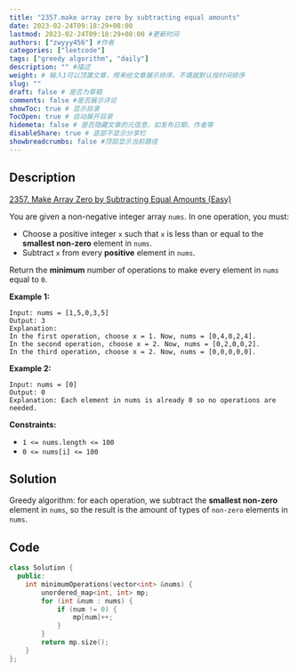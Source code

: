 ```yaml
---
title: "2357.make array zero by subtracting equal amounts"
date: 2023-02-24T09:18:29+08:00
lastmod: 2023-02-24T09:18:29+08:00 #更新时间
authors: ["zwyyy456"] #作者
categories: ["leetcode"]
tags: ["greedy algorithm", "daily"]
description: "" #描述
weight: # 输入1可以顶置文章，用来给文章展示排序，不填就默认按时间排序
slug: ""
draft: false # 是否为草稿
comments: false #是否展示评论
showToc: true # 显示目录
TocOpen: true # 自动展开目录
hidemeta: false # 是否隐藏文章的元信息，如发布日期、作者等
disableShare: true # 底部不显示分享栏
showbreadcrumbs: false #顶部显示当前路径
---
```

## Description
[2357. Make Array Zero by Subtracting Equal Amounts (Easy)](https://leetcode.com/problems/make-array-zero-by-subtracting-equal-amounts/)

You are given a non-negative integer array `nums`. In one operation, you must:

- Choose a positive integer `x` such that `x` is less than or equal to the **smallest non-zero**
element in `nums`.
- Subtract `x` from every **positive** element in `nums`.

Return the **minimum** number of operations to make every element in  `nums` equal to  `0`.

**Example 1:**

```
Input: nums = [1,5,0,3,5]
Output: 3
Explanation:
In the first operation, choose x = 1. Now, nums = [0,4,0,2,4].
In the second operation, choose x = 2. Now, nums = [0,2,0,0,2].
In the third operation, choose x = 2. Now, nums = [0,0,0,0,0].

```

**Example 2:**

```
Input: nums = [0]
Output: 0
Explanation: Each element in nums is already 0 so no operations are needed.

```

**Constraints:**

- `1 <= nums.length <= 100`
- `0 <= nums[i] <= 100`

## Solution
Greedy algorithm: for each operation, we subtract the **smallest non-zero** element in `nums`, so the result is the amount of types of `non-zero` elements in `nums`.

## Code
```cpp
class Solution {
  public:
    int minimumOperations(vector<int> &nums) {
        unordered_map<int, int> mp;
        for (int &num : nums) {
            if (num != 0) {
                mp[num]++;
            }
        }
        return mp.size();
    }
};
```